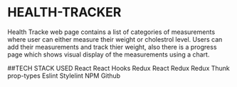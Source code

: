 # HEALTH-TRACKER
Health Tracke web page contains a list of categories of measurements where user can either measure their weight or cholestrol level. Users can add their measurements and track thier weight, also there is a progress page which shows visual display of the measurements using a chart. 

##TECH STACK USED
React
React Hooks
Redux
React Redux
Redux Thunk
prop-types
Eslint
Stylelint
NPM
Github



